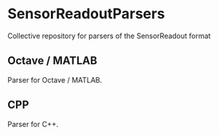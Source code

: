# SensorReadoutParsers
Collective repository for parsers of the SensorReadout format

## Octave / MATLAB
Parser for Octave / MATLAB.

## CPP
Parser for C++.
